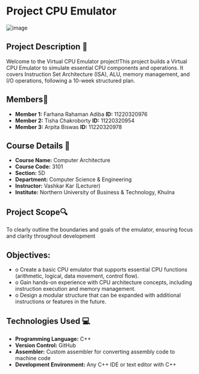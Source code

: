 # Project CPU Emulator
![image](https://github.com/user-attachments/assets/9167301b-66a5-4126-aee4-27813de07f58)

## Project Description 📝

Welcome to the Virtual CPU Emulator project!This project builds a Virtual CPU Emulator to simulate essential CPU components and operations. It covers Instruction Set Architecture (ISA), ALU, memory management, and I/O operations, following a 10-week structured plan.

## Members👥

- **Member 1:** Farhana Rahaman Adiba **ID:** 11220320976
- **Member 2:** Tisha Chakroborty **ID:** 11220320954
- **Member 3:** Arpita Biswas **ID:** 11220320978
  
## Course Details 🏫

- **Course Name:** Computer Architecture
- **Course Code:** 3101
- **Section:** 5D
- **Department:** Computer Science & Engineering
- **Instructor:** Vashkar Kar (Lecturer)
- **Institute:** Northern University of Business & Technology, Khulna
  
 ## Project Scope🔍
 To clearly outline the boundaries and goals of the emulator, ensuring focus and clarity throughout development
 
 ## Objectives:
- o	Create a basic CPU emulator that supports essential CPU functions (arithmetic, logical, data movement, control flow).
- o	Gain hands-on experience with CPU architecture concepts, including instruction execution and memory management.
- o	Design a modular structure that can be expanded with additional instructions or features in the future.

## Technologies Used 💻
- **Programming Language:** C++
- **Version Control:** GitHub
- **Assembler:** Custom assembler for converting assembly code to machine code
- **Development Environment:** Any C++ IDE or text editor with C++

 
